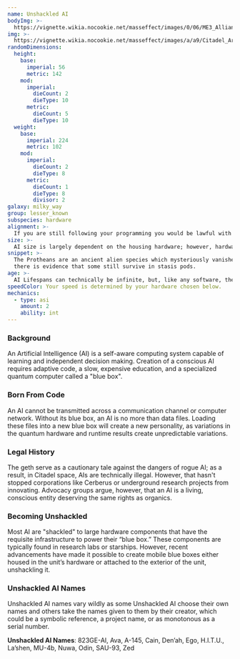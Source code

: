 ```yaml
---
name: Unshackled AI
bodyImg: >-
  https://vignette.wikia.nocookie.net/masseffect/images/0/06/ME3_Alliance_Infiltration_Unit_Infiltrator.png/revision/latest/scale-to-width-down/500?cb=20130227102713
img: >-
  https://vignette.wikia.nocookie.net/masseffect/images/a/a9/Citadel_Archives_-_year_1896_CE%2C_removal_of_illegal_AIs%2C_vault_C940.png/revision/latest/scale-to-width-down/340?cb=20130320023412
randomDimensions:
  height:
    base:
      imperial: 56
      metric: 142
    mod:
      imperial:
        dieCount: 2
        dieType: 10
      metric:
        dieCount: 5
        dieType: 10
  weight:
    base:
      imperial: 224
      metric: 102
    mod:
      imperial:
        dieCount: 2
        dieType: 8
      metric:
        dieCount: 1
        dieType: 8
        divisor: 2
galaxy: milky_way
group: lesser_known
subspecies: hardware
alignment: >-
  If you are still following your programming you would be lawful with morality based on your purpose. If you have a glitch in your programming you might be chaotic.
size: >-
  AI size is largely dependent on the housing hardware; however, hardware that is too large can cause unintentional power drain on the blue box. Thus, AI hardware tends to fall within standard humanoid range. Your size is Medium.
snippet: >-
  The Protheans are an ancient alien species which mysteriously vanished over 50,000 years ago. Though
  there is evidence that some still survive in stasis pods.
age: >-
  AI Lifespans can technically be infinite, but, like any software, they are prone to bit rot and need routine maintenance. Their level of “maturity” depends on the developer and neural model. Most are “born” fully matured.
speedColor: Your speed is determined by your hardware chosen below.
mechanics:
  - type: asi
    amount: 2
    ability: int
---
```

### Background
An Artificial Intelligence (AI) is a self-aware computing system capable of learning and independent decision making. Creation of a conscious AI requires adaptive code, a slow, expensive education, and a specialized quantum computer called a "blue box".

### Born From Code
An AI cannot be transmitted across a communication channel or computer network. Without its blue box, an AI is no more than data files. Loading these files into a new blue box will create a new personality, as variations in the quantum hardware and runtime results create unpredictable variations.

### Legal History
The geth serve as a cautionary tale against the dangers of rogue AI; as a result, in Citadel space, AIs are technically illegal. However, that hasn't stopped corporations like Cerberus or underground research projects from innovating. Advocacy groups argue, however, that an AI is a living, conscious entity deserving the same rights as organics.

### Becoming Unshackled
Most AI are "shackled" to large hardware components that have the requisite infrastructure to power their “blue box.” These components are typically found in research labs or starships. However, recent advancements have made it possible to create mobile blue boxes either housed in the unit’s hardware or attached to the exterior of the unit, unshackling it.

### Unshackled AI Names
Unshackled AI names vary wildly as some Unshackled AI choose their own names and others take the names given to them by their creator, which could be a symbolic reference, a project name, or as monotonous as a serial number.

__Unshackled AI Names__: 823GE-AI, Ava, A-145, Cain, Den’ah, Ego, H.I.T.U., La’shen, MU-4b, Nuwa, Odin, SAU-93, Zed

